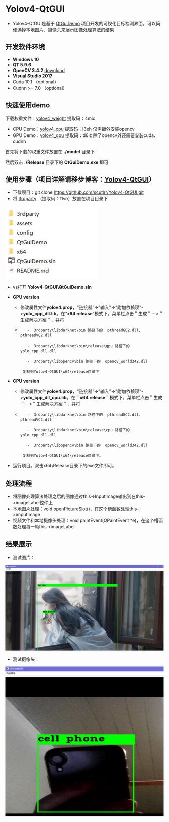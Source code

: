 # Yolov4-QtGUI

- Yolov4-QtGUI是基于 [QtGuiDemo](https://github.com/jmu201521121021/QtGuiDemo) 项目开发的可视化目标检测界面，可以简便选择本地图片、摄像头来展示图像处理算法的结果
## 开发软件环境

- **Windows 10**
- **QT 5.9.6**
- **OpenCV 3.4.2**    [download](https://github.com/opencv/opencv/releases/tag/3.4.2)
- **Visual Studio 2017**
- Cuda 10.1 （optional）
- Cudnn >= 7.0 （optional）
## 快速使用demo

下载权重文件：[yolov4_weight](https://pan.baidu.com/s/16js1bfzKFiQ6mJ7NiP_DtA)  提取码：4mic

- CPU Demo：[yolov4_cpu](https://pan.baidu.com/s/1uacNNl6ZL2M3s0GVfkTdVA)    提取码：l3eh     仅需额外安装opencv
- GPU Demo：[yolov4_gpu](https://pan.baidu.com/s/1c-clykwyKHGQp2ENnJjFoA)    提取码：d6lz     除了opencv外还需要安装cuda、cudnn

首先将下载的权重文件放置在  **./model**  目录下

然后双击  **./Release**  目录下的  **QtGuiDemo.exe**  即可

## 使用步骤（项目详解请移步博客：[Yolov4-QtGUI](https://blog.csdn.net/weixin_42448226/article/details/105752224)）

- 下载项目：git clone https://github.com/scutlrr/Yolov4-QtGUI.git
- 将 [3rdparty](https://pan.baidu.com/s/1-60BX9eXrKuUbnqHHyKihw) （提取码：f1vo）放置在项目目录下

![项目结构](assets/项目结构.jpg)

- vs打开 **Yolov4-QtGUI\QtGuiDemo.sln** 

- **GPU version**

  -  修改属性文件**yolov4.prop**，"链接器”->"输入"->"附加依赖项"->**yolo_cpp_dll.lib**。在“**x64  release**”模式下，菜单栏点击＂生成＂－>＂生成解决方案＂，并将 

  -        -  3rdparty\libdarknet\bin 路径下的  pthreadGC2.dll、pthreadVC2.dll  
        
           -  3rdparty\libdarknet\bin\release\gpu 路径下的 yolo_cpp_dll.dll
        
           -  3rdparty\libopencv\bin 路径下的  opencv_world342.dll  
        
         复制到Yolov4-QtGUI\x64\release目录下

- **CPU version**
  
  - 修改属性文件**yolov4.prop**，"链接器”->"输入"->"附加依赖项"->**yolo_cpp_dll_cpu.lib**。在＂**x64 release**＂模式下，菜单栏点击＂生成＂－>＂生成解决方案＂，并将 
  
  -        -  3rdparty\libdarknet\bin 路径下的  pthreadGC2.dll、pthreadVC2.dll  
        
           -  3rdparty\libdarknet\bin\release\cpu 路径下的 yolo_cpp_dll.dll
        
           -  3rdparty\libopencv\bin 路径下的  opencv_world342.dll  
        
         复制到Yolov4-QtGUI\x64\release目录下。 

- 运行项目。双击x64\Release目录下的exe文件即可。

## 处理流程

- 将图像处理算法处理之后的图像通过this->InputImage输出到在this->imageLabel控件上
- 本地图片处理：void openPictureSlot()，在这个槽函数处理this->imputImage
- 视频文件和本地摄像头处理：void paintEvent(QPaintEvent *e)，在这个槽函数处理每一帧this->imageLabel

## 结果展示

- 测试图片：

![打开图片](assets/测试图片.png)

- 测试摄像头：

![打开摄像头](assets/测试摄像头.png)
